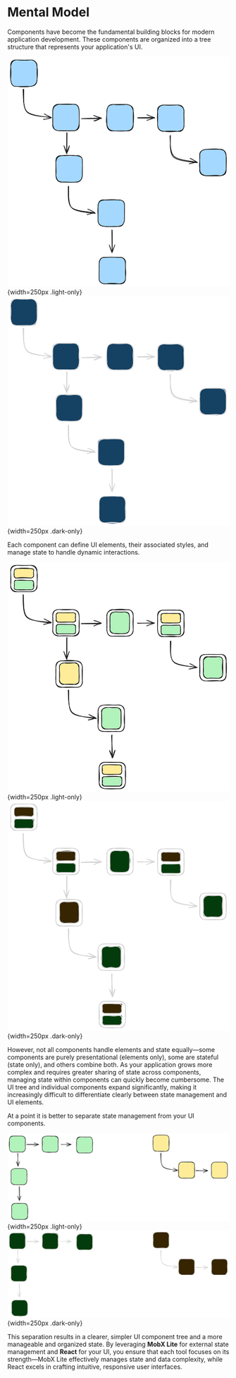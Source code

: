 # Mental Model

Components have become the fundamental building blocks for modern application development. These components are organized into a tree structure that represents your application's UI.

![UI Tree Structure](./ui.png){width=250px .light-only}
![UI Tree Structure Dark Mode](./ui-dark.png){width=250px .dark-only}

Each component can define UI elements, their associated styles, and manage state to handle dynamic interactions.

![Components with State and Styling](./ui-2.png){width=250px .light-only}
![Components with State and Styling Dark Mode](./ui-2-dark.png){width=250px .dark-only}

However, not all components handle elements and state equally—some components are purely presentational (elements only), some are stateful (state only), and others combine both. As your application grows more complex and requires greater sharing of state across components, managing state within components can quickly become cumbersome. The UI tree and individual components expand significantly, making it increasingly difficult to differentiate clearly between state management and UI elements.

At a point it is better to separate state management from your UI components.

![Separate State Management](./ui-3.png){width=250px .light-only}
![Separate State Management Dark Mode](./ui-3-dark.png){width=250px .dark-only}

This separation results in a clearer, simpler UI component tree and a more manageable and organized state. By leveraging **MobX Lite** for external state management and **React** for your UI, you ensure that each tool focuses on its strength—MobX Lite effectively manages state and data complexity, while React excels in crafting intuitive, responsive user interfaces.
